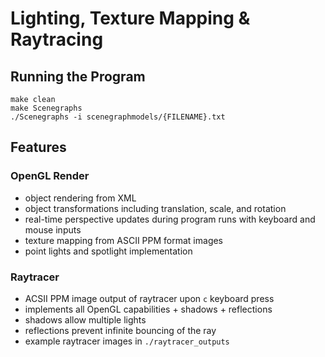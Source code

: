 # Lighting, Texture Mapping & Raytracing
## Running the Program

  ```
  make clean
  make Scenegraphs
  ./Scenegraphs -i scenegraphmodels/{FILENAME}.txt
  ```
## Features

### OpenGL Render
* object rendering from XML
* object transformations including translation, scale, and rotation
* real-time perspective updates during program runs with keyboard and mouse inputs
* texture mapping from ASCII PPM format images
* point lights and spotlight implementation

### Raytracer
* ACSII PPM image output of raytracer upon `c` keyboard press
* implements all OpenGL capabilities + shadows + reflections
* shadows allow multiple lights
* reflections prevent infinite bouncing of the ray
* example raytracer images in `./raytracer_outputs`
